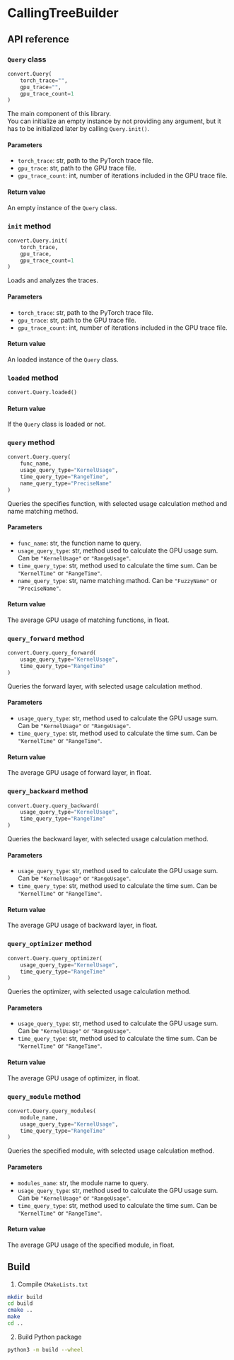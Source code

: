 # CallingTreeBuilder
## API reference
### `Query` class
```python
convert.Query(
    torch_trace="",
    gpu_trace="",
    gpu_trace_count=1
)
```
The main component of this library.  
You can initialize an empty instance by not providing any argument, but it has to be initialized later by calling `Query.init()`.
#### Parameters
- `torch_trace`: str, path to the PyTorch trace file.
- `gpu_trace`: str, path to the GPU trace file.
- `gpu_trace_count`: int, number of iterations included in the GPU trace file.
#### Return value
An empty instance of the `Query` class.

### `init` method
```python
convert.Query.init(
    torch_trace,
    gpu_trace,
    gpu_trace_count=1
)
```
Loads and analyzes the traces.
#### Parameters
- `torch_trace`: str, path to the PyTorch trace file.
- `gpu_trace`: str, path to the GPU trace file.
- `gpu_trace_count`: int, number of iterations included in the GPU trace file.
#### Return value
An loaded instance of the `Query` class.

### `loaded` method
```python
convert.Query.loaded()
```
#### Return value
If the `Query` class is loaded or not.

### `query` method
```python
convert.Query.query(
    func_name,
    usage_query_type="KernelUsage",
    time_query_type="RangeTime",
    name_query_type="PreciseName"
)
```
Queries the specifies function, with selected usage calculation method and name matching method.
#### Parameters
- `func_name`: str, the function name to query.
- `usage_query_type`: str, method used to calculate the GPU usage sum. Can be `"KernelUsage"` or `"RangeUsage"`.
- `time_query_type`: str, method used to calculate the time sum. Can be `"KernelTime"` or `"RangeTime"`.
- `name_query_type`: str, name matching mathod. Can be `"FuzzyName"` or `"PreciseName"`.
#### Return value
The average GPU usage of matching functions, in float.

### `query_forward` method
```python
convert.Query.query_forward(
    usage_query_type="KernelUsage",
    time_query_type="RangeTime"
)
```
Queries the forward layer, with selected usage calculation method.
#### Parameters
- `usage_query_type`: str, method used to calculate the GPU usage sum. Can be `"KernelUsage"` or `"RangeUsage"`.
- `time_query_type`: str, method used to calculate the time sum. Can be `"KernelTime"` or `"RangeTime"`.
#### Return value
The average GPU usage of forward layer, in float.

### `query_backward` method
```python
convert.Query.query_backward(
    usage_query_type="KernelUsage",
    time_query_type="RangeTime"
)
```
Queries the backward layer, with selected usage calculation method.
#### Parameters
- `usage_query_type`: str, method used to calculate the GPU usage sum. Can be `"KernelUsage"` or `"RangeUsage"`.
- `time_query_type`: str, method used to calculate the time sum. Can be `"KernelTime"` or `"RangeTime"`.
#### Return value
The average GPU usage of backward layer, in float.

### `query_optimizer` method
```python
convert.Query.query_optimizer(
    usage_query_type="KernelUsage",
    time_query_type="RangeTime"
)
```
Queries the optimizer, with selected usage calculation method.
#### Parameters
- `usage_query_type`: str, method used to calculate the GPU usage sum. Can be `"KernelUsage"` or `"RangeUsage"`.
- `time_query_type`: str, method used to calculate the time sum. Can be `"KernelTime"` or `"RangeTime"`.
#### Return value
The average GPU usage of optimizer, in float.

### `query_module` method
```python
convert.Query.query_modules(
    module_name,
    usage_query_type="KernelUsage",
    time_query_type="RangeTime"
)
```
Queries the specified module, with selected usage calculation method.
#### Parameters
- `modules_name`: str, the module name to query.
- `usage_query_type`: str, method used to calculate the GPU usage sum. Can be `"KernelUsage"` or `"RangeUsage"`.
- `time_query_type`: str, method used to calculate the time sum. Can be `"KernelTime"` or `"RangeTime"`.
#### Return value
The average GPU usage of the specified module, in float.

## Build
1. Compile `CMakeLists.txt`  
```bash
mkdir build
cd build
cmake ..
make
cd ..
```
2. Build Python package
```bash
python3 -m build --wheel
```